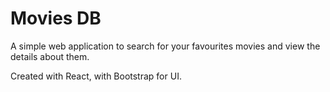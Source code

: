 # Movies DB
A simple web application to search for your favourites movies and view the details about them.

Created with React, with Bootstrap for UI.
